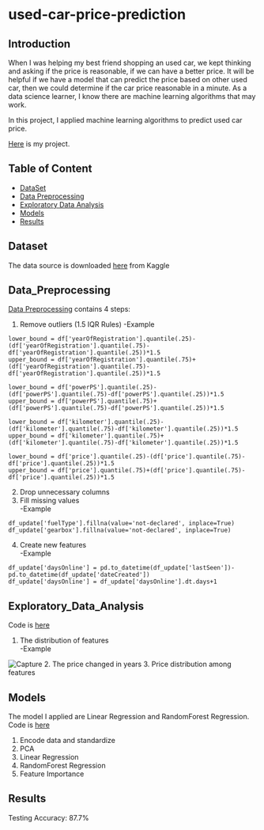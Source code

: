 # used-car-price-prediction

## Introduction 
When I was helping my best friend shopping an used car, we kept thinking and asking if the price is reasonable, if we can have a better price. It will be helpful if we have a model that can predict the price based on other used car, then we could determine if the car price reasonable in a minute. As a data science learner, I know there are machine learning algorithms that may work. 

In this project, I applied machine learning algorithms to predict used car price.  

[Here](https://github.com/ellenxxiao/used-car-price-prediction/blob/master/Used%20cars.ipynb) is my project.

## Table of Content
- [DataSet](#Dataset) 
- [Data Preprocessing](#Data_Preprocessing) 
- [Exploratory Data Analysis](#Exploratory_Data_Analysis)  
- [Models](#Models)
- [Results](#Results)

## Dataset
The data source is downloaded <a href="https://www.kaggle.com/orgesleka/used-cars-database" target="_blank">here</a> from Kaggle

## Data_Preprocessing
<a href="https://github.com/ellenxxiao/used-car-price-prediction/blob/master/Data%20Preprocessing.py" target="_blank">Data Preprocessing</a> contains 4 steps:
1. Remove outliers (1.5 IQR Rules) 
-Example
```shell
lower_bound = df['yearOfRegistration'].quantile(.25)-(df['yearOfRegistration'].quantile(.75)-df['yearOfRegistration'].quantile(.25))*1.5
upper_bound = df['yearOfRegistration'].quantile(.75)+(df['yearOfRegistration'].quantile(.75)-df['yearOfRegistration'].quantile(.25))*1.5

lower_bound = df['powerPS'].quantile(.25)-(df['powerPS'].quantile(.75)-df['powerPS'].quantile(.25))*1.5
upper_bound = df['powerPS'].quantile(.75)+(df['powerPS'].quantile(.75)-df['powerPS'].quantile(.25))*1.5

lower_bound = df['kilometer'].quantile(.25)-(df['kilometer'].quantile(.75)-df['kilometer'].quantile(.25))*1.5
upper_bound = df['kilometer'].quantile(.75)+(df['kilometer'].quantile(.75)-df['kilometer'].quantile(.25))*1.5

lower_bound = df['price'].quantile(.25)-(df['price'].quantile(.75)-df['price'].quantile(.25))*1.5
upper_bound = df['price'].quantile(.75)+(df['price'].quantile(.75)-df['price'].quantile(.25))*1.5
```
2. Drop unnecessary columns
3. Fill missing values  
-Example
```shell
df_update['fuelType'].fillna(value='not-declared', inplace=True)
df_update['gearbox'].fillna(value='not-declared', inplace=True)
```
4. Create new features  
-Example
```shell
df_update['daysOnline'] = pd.to_datetime(df_update['lastSeen'])-pd.to_datetime(df_update['dateCreated'])
df_update['daysOnline'] = df_update['daysOnline'].dt.days+1
```
## Exploratory_Data_Analysis
Code is <a href="https://github.com/ellenxxiao/used-car-price-prediction/blob/master/EDA.py" target="_blank">here</a>
1. The distribution of features  
-Example

![Capture](https://user-images.githubusercontent.com/26680796/88431685-d80b6480-cdc8-11ea-95e4-c98613e0674b.png)
2. The price changed in years
3. Price distribution among features

## Models
The model I applied are Linear Regression and RandomForest Regression. Code is <a href="https://github.com/ellenxxiao/used-car-price-prediction/blob/master/Models.py" target="_blank">here</a>
1. Encode data and standardize
2. PCA
3. Linear Regression
4. RandomForest Regression
5. Feature Importance

## Results
Testing Accuracy: 87.7%

